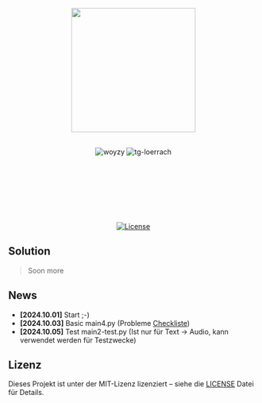 <p align="center">
    <img src="./images-readme/solution.ico" width="250"/>
</p>
<br>
<div align="center">
<img alt="woyzy" src="https://img.shields.io/badge/Solution-F7DF1E">
<img alt="tg-loerrach" src="https://img.shields.io/badge/Peharge-red">
<br>
<br>

<img alt="" src="https://img.shields.io/badge/Python-3.13-blue?&logo=Python&logoColor=white%5BPython">
<img alt="" src="https://img.shields.io/badge/-C++-blue?logo=cplusplus">
<img alt="" src="https://img.shields.io/badge/-C-blue?logo=c">
<br>
<br>

<img alt="" src="https://img.shields.io/badge/PyTorch-EE4C2C?logo=PyTorch&logoColor=white">
<img alt="" src="https://img.shields.io/badge/FLask-F7DF1E?style=flat&logo=flask&logoColor=black">
<img alt="" src="https://img.shields.io/badge/PyCharm-black?logo=PyCharm&logoColor=white">
<img alt="" src="https://img.shields.io/badge/GitHub-black?logo=github">
<br>
<br>

<img alt="" src="https://img.shields.io/badge/os-linux%20%7C%20macOS%20%7C%20windows-blue">
<br>
<br>

<img alt="" src="https://img.shields.io/badge/-Hugging Face-FDEE21?logo=HuggingFace&logoColor=black">
<img alt="" src="https://img.shields.io/badge/Jupyter notebook-orange">
<img alt="" src="https://img.shields.io/badge/Google Colab-red">

[![License](https://img.shields.io/badge/license-MIT-blue.svg)](https://opensource.org/licenses/MIT)
</div>

## Solution

> Soon more

## News

- **[2024.10.01]** Start ;-)
- **[2024.10.03]** Basic main4.py (Probleme [Checkliste](#checkliste))
- **[2024.10.05]** Test main2-test.py (Ist nur für Text -> Audio, kann verwendet werden für Testzwecke)

## Lizenz

Dieses Projekt ist unter der MIT-Lizenz lizenziert – siehe die [LICENSE](LICENSE) Datei für Details.